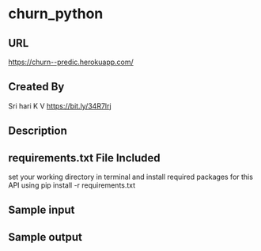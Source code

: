 # churn_python
URL
----
https://churn--predic.herokuapp.com/

Created By
----------
Sri hari K V
https://bit.ly/34R7lrj


Description
-----------


requirements.txt File Included
------------------------------
set your working directory in terminal and install required packages for this API using
pip install -r requirements.txt





Sample input
------------



Sample output
-------------

